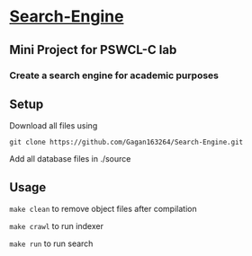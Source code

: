 # [Search-Engine](https://github.com/Gagan163264/Search-Engine.git)

## Mini Project for PSWCL-C lab  
### Create a search engine for academic purposes
## Setup
Download all files using 

`git clone https://github.com/Gagan163264/Search-Engine.git`

Add all database files in ./source
## Usage
`make clean` to remove object files after compilation

`make crawl` to run indexer

`make run` to run search
